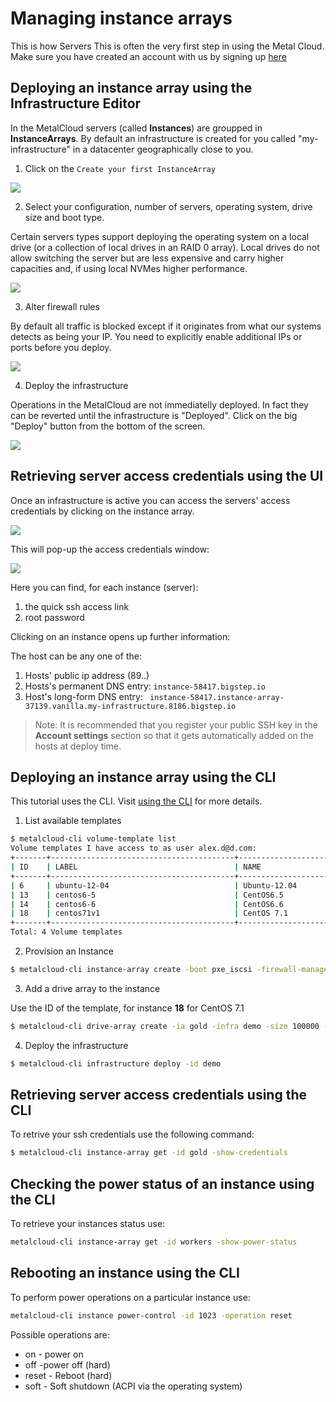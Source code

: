 # Managing instance arrays

This is how Servers This is often the very first step in using the Metal Cloud.
Make sure you have created an account with us by signing up [here](http://bigstep.com)

## Deploying an instance array using the Infrastructure Editor

In the MetalCloud servers (called **Instances**) are groupped in **InstanceArrays**. By default an infrastructure is created for you called "my-infrastructure" in a datacenter geographically close to you.

1. Click on the `Create your first InstanceArray`

![](/assets/guides/getting_started3.png)


2. Select your configuration, number of servers, operating system, drive size and boot type. 

Certain servers types support deploying the operating system on a local drive (or a collection of local drives in an RAID 0 array). Local drives do not allow switching the server but are less expensive and carry higher capacities and, if using local NVMes higher performance.

![](/assets/guides/getting_started5.png)

3. Alter firewall rules

By default all traffic is blocked except if it originates from what our systems detects as being your IP. You need to explicitly enable additional IPs or ports before you deploy.

![](/assets/guides/getting_started41.png)

4. Deploy the infrastructure

Operations in the MetalCloud are not immediatelly deployed. In fact they can be reverted until the infrastructure is "Deployed".
Click on the big "Deploy" button from the bottom of the screen.

![](/assets/guides/getting_started61.png)

## Retrieving server access credentials using the UI

Once an infrastructure is active you can access the servers' access credentials by clicking on the instance array.

![](/assets/guides/managing_instance_arrays1.png)

This will pop-up the access credentials window:

![](/assets/guides/managing_instance_arrays2.png)

Here you can find, for each instance (server):
1. the quick ssh access link
2. root password

Clicking on an instance opens up further information:

The host can be any one of the:
1. Hosts' public ip address (89..)
2. Hosts's permanent DNS entry: `instance-58417.bigstep.io `
3. Host's long-form DNS entry: ` instance-58417.instance-array-37139.vanilla.my-infrastructure.8186.bigstep.io`

>Note: It is recommended that you register your public SSH key in the **Account settings** section so that it gets automatically added on the hosts at deploy time.

## Deploying an instance array using the CLI

This tutorial uses the CLI. Visit [using the CLI](/guides/using_the_cli) for more details.

1. List available templates

```bash
$ metalcloud-cli volume-template list
Volume templates I have access to as user alex.d@d.com:
+-------+-----------------------------------------+----------------------------------+-------+---------------------------+-----------+
| ID    | LABEL                                   | NAME                             | SIZE  | STATUS                    | FLAGS     |
+-------+-----------------------------------------+----------------------------------+-------+---------------------------+-----------+
| 6     | ubuntu-12-04                            | Ubuntu-12.04                     | 40960 | deprecated_deny_provision |           |
| 13    | centos6-5                               | CentOS6.5                        | 40960 | deprecated_allow_expand   |           |
| 14    | centos6-6                               | CentOS6.6                        | 41000 | deprecated_allow_expand   |           |
| 18    | centos71v1                              | CentOS 7.1                       | 40960 | deprecated_allow_expand   |           |
+-------+-----------------------------------------+----------------------------------+-------+---------------------------+-----------+
Total: 4 Volume templates
```

2. Provision an Instance 


```bash
$ metalcloud-cli instance-array create -boot pxe_iscsi -firewall-management-disabled -infra demo -instance-count 1 -label gold
```
3. Add a drive array to the instance

Use the ID of the template, for instance **18** for CentOS 7.1

```bash
$ metalcloud-cli drive-array create -ia gold -infra demo -size 100000 -label gold-da -template 18
```

4. Deploy the infrastructure
```bash
$ metalcloud-cli infrastructure deploy -id demo
```

## Retrieving server access credentials using the CLI


To retrive your ssh credentials use the following command:

```bash
$ metalcloud-cli instance-array get -id gold -show-credentials
```


## Checking the power status of an instance using the CLI

To retrieve your instances status use:
```bash
metalcloud-cli instance-array get -id workers -show-power-status
```

## Rebooting an instance using the CLI
To perform power operations on a particular instance use:
```bash
metalcloud-cli instance power-control -id 1023 -operation reset
```

Possible operations are:
* on - power on
* off -power off (hard)
* reset - Reboot (hard)
* soft - Soft shutdown (ACPI via the operating system)